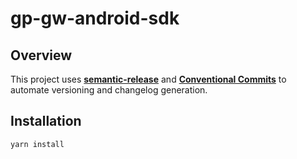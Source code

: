# gp-gw-android-sdk

## Overview

This project uses **[semantic-release](https://semantic-release.gitbook.io/semantic-release/)** and **[Conventional Commits](https://www.conventionalcommits.org/)** to automate versioning and changelog generation.

## Installation

```bash
yarn install
```